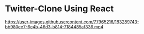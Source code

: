 # Twitter-Clone Using React



https://user-images.githubusercontent.com/77965216/183289743-bb980ee7-6e4b-46d3-b814-7184485af336.mp4

